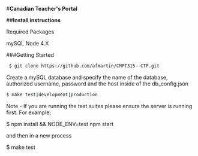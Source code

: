 #**Canadian Teacher's Portal**

##**Install instructions**

Required Packages

mySQL
Node 4.X

###Getting Started

```bash
 $ git clone https://github.com/afmartin/CMPT315--CTP.git
```

Create a mySQL database and specify the name of the database,
authorized username, password and the host inside of the db_config.json 

```bash
$ make test|development|production
```

Note - If you are running the test suites please ensure the server is
 running first. For example;

 $ npm install && NODE_ENV=test npm start

 and then in a new process

 $ make test

